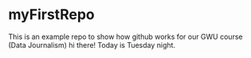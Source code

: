 # myFirstRepo
This is an example repo to show how github works for our GWU course (Data Journalism)
hi there!
Today is Tuesday night.
